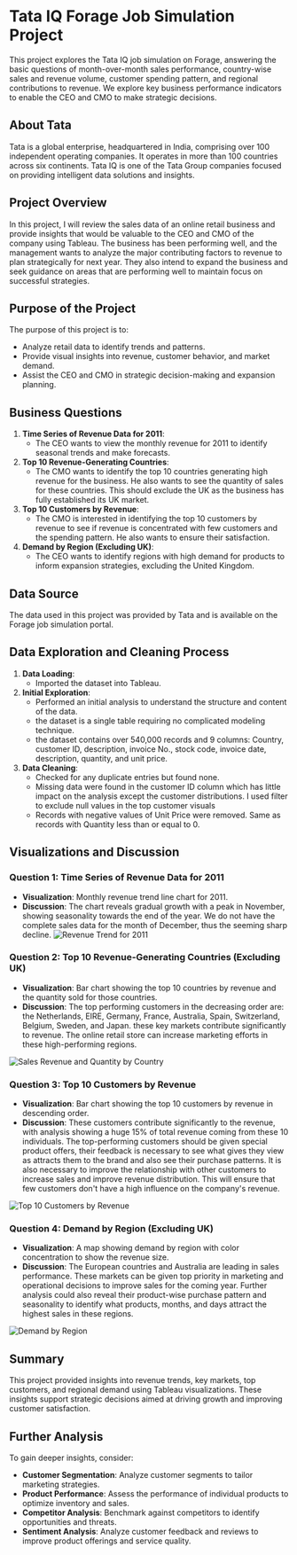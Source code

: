# Tata IQ Forage Job Simulation Project
This project explores the Tata IQ job simulation on Forage, answering the basic questions of month-over-month sales performance, country-wise sales and revenue volume, customer spending pattern, and regional contributions to revenue. We explore key business performance indicators to enable the CEO and CMO to make strategic decisions.

## About Tata
Tata is a global enterprise, headquartered in India, comprising over 100 independent operating companies. It operates in more than 100 countries across six continents. Tata IQ is one of the Tata Group companies focused on providing intelligent data solutions and insights.

## Project Overview
In this project, I will review the sales data of an online retail business and provide insights that would be valuable to the CEO and CMO of the company using Tableau. The business has been performing well, and the management wants to analyze the major contributing factors to revenue to plan strategically for next year. They also intend to expand the business and seek guidance on areas that are performing well to maintain focus on successful strategies.

## Purpose of the Project
The purpose of this project is to:
- Analyze retail data to identify trends and patterns.
- Provide visual insights into revenue, customer behavior, and market demand.
- Assist the CEO and CMO in strategic decision-making and expansion planning.

## Business Questions
1. **Time Series of Revenue Data for 2011**:
   - The CEO wants to view the monthly revenue for 2011 to identify seasonal trends and make forecasts.
2. **Top 10 Revenue-Generating Countries**:
   - The CMO wants to identify the top 10 countries generating high revenue for the business. He also wants to see the quantity of sales for these countries. This should exclude the UK as the business has fully established its UK market.
3. **Top 10 Customers by Revenue**:
   - The CMO is interested in identifying the top 10 customers by revenue to see if revenue is concentrated with few customers and the spending pattern. He also wants to ensure their satisfaction.
4. **Demand by Region (Excluding UK)**:
   - The CEO wants to identify regions with high demand for products to inform expansion strategies, excluding the United Kingdom.

## Data Source
The data used in this project was provided by Tata and is available on the Forage job simulation portal.
## Data Exploration and Cleaning Process
1. **Data Loading**:
   - Imported the dataset into Tableau.
2. **Initial Exploration**:
   - Performed an initial analysis to understand the structure and content of the data.
   - the dataset is a single table requiring no complicated modeling technique.
   - the dataset contains over 540,000 records and 9 columns: Country, customer ID, description, invoice No., stock code, invoice date, description, quantity, and unit price.
3. **Data Cleaning**:
   - Checked for any duplicate entries but found none.
   - Missing data were found in the customer ID column which has little impact on the analysis except the customer distributions. I used filter to exclude null values in the top customer visuals
   - Records with negative values of Unit Price were removed. Same as records with Quantity less than or equal to 0. 

## Visualizations and Discussion
### Question 1: Time Series of Revenue Data for 2011
- **Visualization**: Monthly revenue trend line chart for 2011.
- **Discussion**: The chart reveals gradual growth with a peak in November, showing seasonality towards the end of the year. We do not have the complete sales data for the month of December, thus the seeming sharp decline.
  ![Revenue Trend for 2011](https://github.com/KelvinEdeh/Tata-Simulation/assets/48542660/50722211-f870-4f12-9d77-2114b483446e)


### Question 2: Top 10 Revenue-Generating Countries (Excluding UK)
- **Visualization**: Bar chart showing the top 10 countries by revenue and the quantity sold for those countries.
- **Discussion**: The top performing customers in the decreasing order are: the Netherlands, EIRE, Germany, France, Australia, Spain, Switzerland, Belgium, Sweden, and Japan. these key markets contribute significantly to revenue. The online retail store can increase marketing efforts in these high-performing regions.

![Sales Revenue and Quantity by Country](https://github.com/KelvinEdeh/Tata-Simulation/assets/48542660/2f6f7286-8211-479b-94ef-6b4a077e33af)

### Question 3: Top 10 Customers by Revenue
- **Visualization**: Bar chart showing the top 10 customers by revenue in descending order.
- **Discussion**: These customers contribute significantly to the revenue, with analysis showing a huge 15% of total revenue coming from these 10 individuals. The top-performing customers should be given special product offers, their feedback is necessary to see what gives they view as attracts them to the brand and also see their purchase patterns. It is also necessary to improve the relationship with other customers to increase sales and improve revenue distribution. This will ensure that few customers don't have a high influence on the company's revenue.

![Top 10 Customers by Revenue](https://github.com/KelvinEdeh/Tata-Simulation/assets/48542660/55d68b37-32b6-4176-b62f-e0ccc3aebeba)

### Question 4: Demand by Region (Excluding UK)
- **Visualization**: A map showing demand by region with color concentration to show the revenue size.
- **Discussion**: The European countries and Australia are leading in sales performance. These markets can be given top priority in marketing and operational decisions to improve sales for the coming year. Further analysis could also reveal their product-wise purchase pattern and seasonality to identify what products, months, and days attract the highest sales in these regions. 

![Demand by Region](https://github.com/KelvinEdeh/Tata-Simulation/assets/48542660/6da3249a-4dfe-4619-8a2f-9f5e927ecd3a)

## Summary
This project provided insights into revenue trends, key markets, top customers, and regional demand using Tableau visualizations. These insights support strategic decisions aimed at driving growth and improving customer satisfaction.

## Further Analysis
To gain deeper insights, consider:
- **Customer Segmentation**: Analyze customer segments to tailor marketing strategies.
- **Product Performance**: Assess the performance of individual products to optimize inventory and sales.
- **Competitor Analysis**: Benchmark against competitors to identify opportunities and threats.
- **Sentiment Analysis**: Analyze customer feedback and reviews to improve product offerings and service quality.

